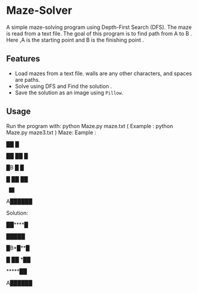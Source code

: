# Maze-Solver
A simple maze-solving program using Depth-First Search (DFS). The maze is read from a text file. The goal of this program is to find path from A to B . Here ,A is the starting point and B is the finishing point . 
## Features
- Load mazes from a text file. walls are any other characters, and spaces are paths. 
- Solve using DFS and Find the solution .
- Save the solution as an image using `Pillow`.
## Usage
Run the program with:
python Maze.py maze.txt ( Example : python Maze.py maze3.txt )
Maze:
Eample : 

██    █

██ ██ █

█B █  █

█ ██ ██

     ██
     
A██████

Solution:

██****█

██*██*█

█B*█**█

█ ██ *██

*****██

A██████
